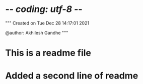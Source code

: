 # -*- coding: utf-8 -*-
"""
Created on Tue Dec 28 14:17:01 2021

@author: Akhilesh Gandhe
"""

# This is a readme file
# Added a second line of readme
